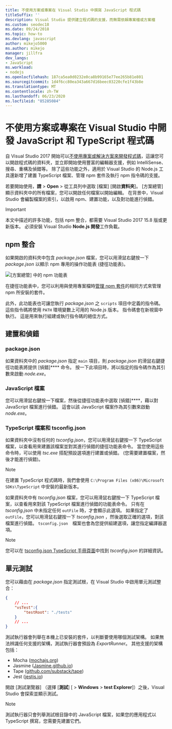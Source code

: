 ```yaml
---
title: 不使用方案或專案在 Visual Studio 中撰寫 JavaScript 程式碼
titleSuffix: ''
description: Visual Studio 提供建立程式碼的支援，而無需依賴專案檔或方案檔
ms.custom: seodec18
ms.date: 09/24/2018
ms.topic: how-to
ms.devlang: javascript
author: mikejo5000
ms.author: mikejo
manager: jillfra
dev_langs:
- JavaScript
ms.workload:
- nodejs
ms.openlocfilehash: 187ca5ea0d0232e0ca8b99165e77ee265b81e801
ms.sourcegitcommit: 1d4f6cc80ea343a667d16beec03220cfe1f43b8e
ms.translationtype: MT
ms.contentlocale: zh-TW
ms.lasthandoff: 06/23/2020
ms.locfileid: "85285084"
---
```

# <a name="develop-javascript-and-typescript-code-in-visual-studio-without-solutions-or-projects"></a>不使用方案或專案在 Visual Studio 中開發 JavaScript 和 TypeScript 程式碼

自 Visual Studio 2017 開始可以[不使用專案或解決方案來開發程式碼](../ide/develop-code-in-visual-studio-without-projects-or-solutions.md)，這讓您可以開啟程式碼的資料夾，並立即開始使用豐富的編輯器支援，例如 IntelliSense、搜尋、重構及偵錯等。 除了這些功能之外，適用於 Visual Studio 的 Node.js 工具還新增了建置 TypeScript 檔案、管理 npm 套件及執行 npm 指令碼的支援。

若要開始使用，**請**  >  **Open**  >  從工具列中選取 [檔案] [開啟**資料夾**]。 [方案總管] 顯示資料夾中的所有檔案，您可以開啟任何檔案以開始編輯。 在背景中，Visual Studio 會編製檔案的索引，以啟用 npm、建置功能，以及對功能進行偵錯。

> [!IMPORTANT]
> 本文中描述的許多功能，包括 npm 整合，都需要 Visual Studio 2017 15.8 版或更新版本。 必須安裝 Visual Studio **Node.js 開發**工作負載。

## <a name="npm-integration"></a>npm 整合

如果開啟的資料夾中包含 *package.json* 檔案，您可以用滑鼠右鍵按一下 *package.json* 以顯示 npm 專用的操作功能表 (捷徑功能表)。

![[方案總管] 中的 npm 功能表](../javascript/media/solution-explorer-npm-ctx.png)

在捷徑功能表中，您可以利用與使用專案檔時[管理 npm 套件](npm-package-management.md)的相同方式來管理 npm 所安裝的套件。

此外，此功能表也可讓您執行 *package.json* 之 `scripts` 項目中定義的指令碼。 這些指令碼將使用 `PATH` 環境變數上可用的 Node.js 版本。 指令碼會在新視窗中執行。 這是用來執行組建或執行指令碼的絕佳方式。

## <a name="build-and-debug"></a>建置和偵錯

### <a name="packagejson"></a>package.json
如果資料夾中的 *package.json* 指定 `main` 項目，則 *package.json* 的滑鼠右鍵捷徑功能表將提供 [偵錯]**** 命令。
按一下此項目時，將以指定的指令碼作為其引數來啟動 *node.exe*。

### <a name="javascript-files"></a>JavaScript 檔案
您可以用滑鼠右鍵按一下檔案，然後從捷徑功能表中選取 [偵錯]****，藉以對 JavaScript 檔案進行偵錯。 這會以該 JavaScript 檔案作為其引數來啟動 *node.exe*。

### <a name="typescript-files-and-tsconfigjson"></a>TypeScript 檔案和 tsconfig.json
如果資料夾中沒有任何的 *tsconfig.json*，您可以用滑鼠右鍵按一下 TypeScript 檔案，以查看用來建置該檔案並對其進行偵錯的捷徑功能表命令。 當您使用這些命令時，可以使用 *tsc.exe* 搭配預設選項進行建置或偵錯。 (您需要建置檔案，然後才能進行偵錯)。

> [!NOTE]
> 在建置 TypeScript 程式碼時，我們會使用 `C:\Program Files (x86)\Microsoft SDKs\TypeScript` 中安裝的最新版本。

如果資料夾中有 *tsconfig.json* 檔案，您可以用滑鼠右鍵按一下 TypeScript 檔案，以查看用來對該 TypeScript 檔案進行偵錯的功能表命令。 只有在 *tsconfig.json* 中未指定任何 `outFile` 時，才會顯示此選項。 如果指定了 `outFile`，您可以用滑鼠右鍵按一下 *tsconfig.json* ，然後選取正確的選項，對該檔案進行偵錯。 `tsconfig.json`　檔案也會為您提供組建選項，讓您指定編譯器選項。

> [!NOTE]
> 您可以在 [tsconfig.json TypeScript 手冊頁面](https://www.typescriptlang.org/docs/handbook/tsconfig-json.html)中找到 *tsconfig.json* 的詳細資訊。

## <a name="unit-tests"></a>單元測試
您可以藉由在 *package.json* 指定測試根，在 Visual Studio 中啟用單元測試整合：

```json
{
    // ...
    "vsTest":{
        "testRoot": "./tests"
    }
    // ...
}
```

測試執行器會列舉在本機上已安裝的套件，以判斷要使用哪個測試架構。
如果無法辨識任何支援的架構，測試執行器會預設為 *ExportRunner*。 其他支援的架構包括：
* Mocha ([mochajs.org](https://mochajs.org/))
* Jasmine ([Jasmine.github.io](https://jasmine.github.io/))
* Tape ([github.com/substack/tape](https://github.com/substack/tape))
* Jest ([jestjs.io](https://jestjs.io/))

開啟 [測試瀏覽器] （選擇 [**測試**] [  >  **Windows**  >  **test Explorer**]）之後，Visual Studio 會探索並顯示測試。

> [!NOTE]
> 測試執行器只會列舉測試根目錄中的 JavaScript 檔案，如果您的應用程式以 TypeScript 撰寫，您需要先建置它們。
